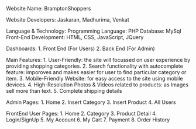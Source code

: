 Website Name: BramptonShoppers

Website Developers: Jaskaran, Madhurima, Venkat

Language & Technology: Programming Language: PHP Database: MySql
Front-End Development: HTML, CSS, JavaScript, JQuery

Dashboards: 1. Front End (For Users) 2. Back End (For Admin)

Main Features: 1. User-Friendly: the site will focussed on user
experience by providing shopping categories. 2. Search functionality
with autocomplete feature: imporoves and makes easier for user to find
particular category or item. 3. Mobile-Friendly Website: for easy access
to the site using mobile devices. 4. High-Resolution Photos & Videos
related to products: as Images sell more than text. 5. Complete shipping
details

Admin Pages: 1. Home 2. Insert Category 3. Insert Product 4. All Users

FrontEnd User Pages: 1. Home 2. Category 3. Product Detail 4.
Login/SignUp 5. My Account 6. My Cart 7. Payment 8. Order History
